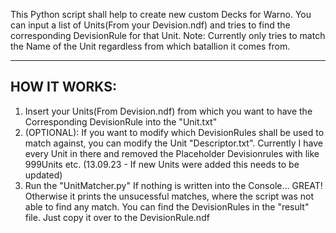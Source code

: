 This Python script shall help to create new custom Decks for Warno. You can input a list of Units(From your Devision.ndf) and tries to find the corresponding DevisionRule for that Unit.
Note: Currently only tries to match the Name of the Unit regardless from which batallion it comes from.

---------
HOW IT WORKS:
---------
1. Insert your Units(From Devision.ndf) from which you want to have the Corresponding DevisionRule into the "Unit.txt"
2. (OPTIONAL): If you want to modify which DevisionRules shall be used to match against, you can modify the Unit "Descriptor.txt". Currently I have every Unit in there and removed the Placeholder Devisionrules with like 999Units etc. (13.09.23 - If new Units were added this needs to be updated)
3. Run the "UnitMatcher.py" If nothing is written into the Console... GREAT! Otherwise it prints the unsucessful matches, where the script was not able to find any match. You can find the DevisionRules in the "result" file. Just copy it over to the DevisionRule.ndf